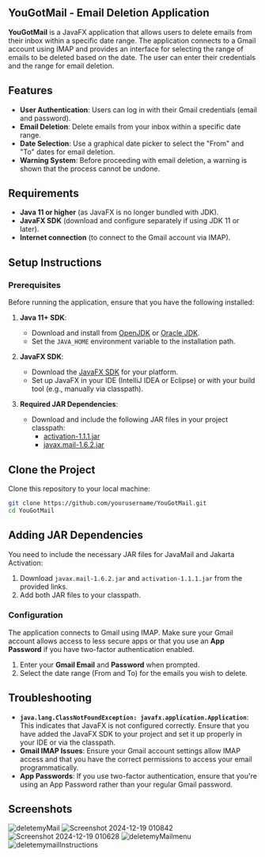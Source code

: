 

## YouGotMail - Email Deletion Application

**YouGotMail** is a JavaFX application that allows users to delete emails from their inbox within a specific date range. The application connects to a Gmail account using IMAP and provides an interface for selecting the range of emails to be deleted based on the date. The user can enter their credentials and the range for email deletion.

## Features

- **User Authentication**: Users can log in with their Gmail credentials (email and password).
- **Email Deletion**: Delete emails from your inbox within a specific date range.
- **Date Selection**: Use a graphical date picker to select the "From" and "To" dates for email deletion.
- **Warning System**: Before proceeding with email deletion, a warning is shown that the process cannot be undone.

## Requirements

- **Java 11 or higher** (as JavaFX is no longer bundled with JDK).
- **JavaFX SDK** (download and configure separately if using JDK 11 or later).
- **Internet connection** (to connect to the Gmail account via IMAP).

## Setup Instructions

### Prerequisites

Before running the application, ensure that you have the following installed:

1. **Java 11+ SDK**:
   - Download and install from [OpenJDK](https://jdk.java.net/) or [Oracle JDK](https://www.oracle.com/java/technologies/javase-jdk11-downloads.html).
   - Set the `JAVA_HOME` environment variable to the installation path.

2. **JavaFX SDK**:
   - Download the [JavaFX SDK](https://openjfx.io/) for your platform.
   - Set up JavaFX in your IDE (IntelliJ IDEA or Eclipse) or with your build tool (e.g., manually via classpath).

3. **Required JAR Dependencies**:
   - Download and include the following JAR files in your project classpath:
     - [activation-1.1.1.jar](https://mvnrepository.com/artifact/jakarta.activation/jakarta.activation-api/2.1.3)
     - [javax.mail-1.6.2.jar](https://mvnrepository.com/artifact/javax.mail/javax.mail-api)

## Clone the Project

Clone this repository to your local machine:

```bash
git clone https://github.com/yourusername/YouGotMail.git
cd YouGotMail
```

## Adding JAR Dependencies

You need to include the necessary JAR files for JavaMail and Jakarta Activation:

1. Download `javax.mail-1.6.2.jar` and `activation-1.1.1.jar` from the provided links.
2. Add both JAR files to your classpath.

### Configuration

The application connects to Gmail using IMAP. Make sure your Gmail account allows access to less secure apps or that you use an **App Password** if you have two-factor authentication enabled.

1. Enter your **Gmail Email** and **Password** when prompted.
2. Select the date range (From and To) for the emails you wish to delete.

## Troubleshooting

- **`java.lang.ClassNotFoundException: javafx.application.Application`**: This indicates that JavaFX is not configured correctly. Ensure that you have added the JavaFX SDK to your project and set it up properly in your IDE or via the classpath.
- **Gmail IMAP Issues**: Ensure your Gmail account settings allow IMAP access and that you have the correct permissions to access your email programmatically.
- **App Passwords**: If you use two-factor authentication, ensure that you're using an App Password rather than your regular Gmail password.

## Screenshots
![deletemyMail](https://github.com/user-attachments/assets/9022b982-3582-44d2-b24c-8e6479b1fdd4)
![Screenshot 2024-12-19 010842](https://github.com/user-attachments/assets/e4dbb8ed-0cb8-4274-abf2-ab363e9df685)
![Screenshot 2024-12-19 010628](https://github.com/user-attachments/assets/21f4194b-e585-4398-87d4-4ca0da13b730)
![deletemyMailmenu](https://github.com/user-attachments/assets/2ca887c0-ca0b-4e9a-9f2c-cc03f7685bcb)
![deletemymailInstructions](https://github.com/user-attachments/assets/4e1ec7dd-cc37-4491-b14f-d18817505315)

